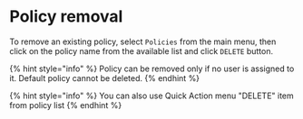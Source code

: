 # Policy removal

To remove an existing policy, select `Policies` from the main menu, then click on the policy name from the available list and click `DELETE` button.

{% hint style="info" %}
Policy can be removed only if no user is assigned to it. Default policy cannot be deleted.
{% endhint %}

{% hint style="info" %}
You can also use Quick Action menu "DELETE" item from policy list
{% endhint %}

